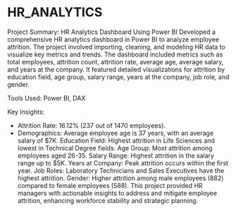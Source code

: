 # HR_ANALYTICS
Project Summary: HR Analytics Dashboard Using Power BI
Developed a comprehensive HR analytics dashboard in Power BI to analyze employee attrition. The project involved importing, cleaning, and modeling HR data to visualize key metrics and trends. The dashboard included metrics such as total employees, attrition count, attrition rate, average age, average salary, and years at the company. It featured detailed visualizations for attrition by education field, age group, salary range, years at the company, job role, and gender.

Tools Used: Power BI, DAX

Key Insights:

- Attrition Rate: 16.12% (237 out of 1470 employees).
- Demographics: Average employee age is 37 years, with an average salary of $7K.
Education Field: Highest attrition in Life Sciences and lowest in Technical Degree fields.
Age Group: Most attrition among employees aged 26-35.
Salary Range: Highest attrition in the salary range up to $5K.
Years at Company: Peak attrition occurs within the first year.
Job Roles: Laboratory Technicians and Sales Executives have the highest attrition.
Gender: Higher attrition among male employees (882) compared to female employees (588).
This project provided HR managers with actionable insights to address and mitigate employee attrition, enhancing workforce stability and strategic planning.
